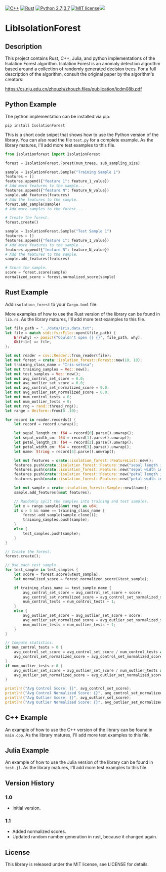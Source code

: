 [![C++](https://img.shields.io/badge/cpp-brightgreen.svg)]() [![Rust](https://img.shields.io/badge/rust-brightgreen.svg)](https://www.rust-lang.org) [![Python 2.7|3.7](https://img.shields.io/badge/python-2.7%2F3.7-brightgreen.svg)](https://www.python.org/) [![MIT license](http://img.shields.io/badge/license-MIT-brightgreen.svg)](http://opensource.org/licenses/MIT)![](https://travis-ci.com/msimms/LibIsolationForest.svg?branch=master)

# LibIsolationForest

## Description

This project contains Rust, C++, Julia, and python implementations of the Isolation Forest algorithm. Isolation Forest is an anomaly detection algorithm based around a collection of randomly generated decision trees. For a full description of the algorithm, consult the original paper by the algorithm's creators:

https://cs.nju.edu.cn/zhouzh/zhouzh.files/publication/icdm08b.pdf

## Python Example

The python implementation can be installed via pip:

```pip install IsolationForest```

This is a short code snipet that shows how to use the Python version of the library. You can also read the file `test.py` for a complete example. As the library matures, I'll add more test examples to this file.

```python
from isolationforest import IsolationForest

forest = IsolationForest.Forest(num_trees, sub_sampling_size)

sample = IsolationForest.Sample("Training Sample 1")
features = []
features.append({"feature 1": feature_1_value})
# Add more features to the sample...
features.append({"feature N": feature_N_value})
sample.add_features(features)
# Add the features to the sample.
forest.add_sample(sample)
# Add more samples to the forest...

# Create the forest.
forest.create()

sample = IsolationForest.Sample("Test Sample 1")
features = []
features.append({"feature 1": feature_1_value})
# Add more features to the sample...
features.append({"feature N": feature_N_value})
# Add the features to the sample.
sample.add_features(features)

# Score the sample.
score = forest.score(sample)
normalized_score = forest.normalized_score(sample)
```

## Rust Example

Add `isolation_forest` to your `Cargo.toml` file.

More examples of how to use the Rust version of the library can be found in `lib.rs`. As the library matures, I'll add more test examples to this file.

```rust
let file_path = "../data/iris.data.txt";
let file = match std::fs::File::open(&file_path) {
    Err(why) => panic!("Couldn't open {} {}", file_path, why),
    Ok(file) => file,
};

let mut reader = csv::Reader::from_reader(file);
let mut forest = crate::isolation_forest::Forest::new(10, 10);
let training_class_name = "Iris-setosa";
let mut training_samples = Vec::new();
let mut test_samples = Vec::new();
let mut avg_control_set_score = 0.0;
let mut avg_outlier_set_score = 0.0;
let mut avg_control_set_normalized_score = 0.0;
let mut avg_outlier_set_normalized_score = 0.0;
let mut num_control_tests = 0;
let mut num_outlier_tests = 0;
let mut rng = rand::thread_rng();
let range = Uniform::from(0..10);

for record in reader.records() {
    let record = record.unwrap();

    let sepal_length_cm: f64 = record[0].parse().unwrap();
    let sepal_width_cm: f64 = record[1].parse().unwrap();
    let petal_length_cm: f64 = record[2].parse().unwrap();
    let petal_width_cm: f64 = record[3].parse().unwrap();
    let name: String = record[4].parse().unwrap();

    let mut features = crate::isolation_forest::FeatureList::new();
    features.push(crate::isolation_forest::Feature::new("sepal length in cm", (sepal_length_cm * 10.0) as u64));
    features.push(crate::isolation_forest::Feature::new("sepal width in cm", (sepal_width_cm * 10.0) as u64));
    features.push(crate::isolation_forest::Feature::new("petal length in cm", (petal_length_cm * 10.0) as u64));
    features.push(crate::isolation_forest::Feature::new("petal width in cm", (petal_width_cm * 10.0) as u64));

    let mut sample = crate::isolation_forest::Sample::new(&name);
    sample.add_features(&mut features);

    // Randomly split the samples into training and test samples.
    let x = range.sample(&mut rng) as u64;
    if x > 5 && name == training_class_name {
        forest.add_sample(sample.clone());
        training_samples.push(sample);
    }
    else {
        test_samples.push(sample);
    }
}

// Create the forest.
forest.create();

// Use each test sample.
for test_sample in test_samples {
    let score = forest.score(&test_sample);
    let normalized_score = forest.normalized_score(&test_sample);

    if training_class_name == test_sample.name {
        avg_control_set_score = avg_control_set_score + score;
        avg_control_set_normalized_score = avg_control_set_normalized_score + normalized_score;
        num_control_tests = num_control_tests + 1;
    }
    else {
        avg_outlier_set_score = avg_outlier_set_score + score;
        avg_outlier_set_normalized_score = avg_outlier_set_normalized_score + normalized_score;
        num_outlier_tests = num_outlier_tests + 1;
    }
}

// Compute statistics.
if num_control_tests > 0 {
    avg_control_set_score = avg_control_set_score / num_control_tests as f64;
    avg_control_set_normalized_score = avg_control_set_normalized_score / num_control_tests as f64;
}
if num_outlier_tests > 0 {
    avg_outlier_set_score = avg_outlier_set_score / num_outlier_tests as f64;
    avg_outlier_set_normalized_score = avg_outlier_set_normalized_score / num_outlier_tests as f64;
}

println!("Avg Control Score: {}", avg_control_set_score);
println!("Avg Control Normalized Score: {}", avg_control_set_normalized_score);
println!("Avg Outlier Score: {}", avg_outlier_set_score);
println!("Avg Outlier Normalized Score: {}", avg_outlier_set_normalized_score);
```

## C++ Example

An example of how to use the C++ version of the library can be found in `main.cpp`. As the library matures, I'll add more test examples to this file.

## Julia Example

An example of how to use the Julia version of the library can be found in `test.jl`. As the library matures, I'll add more test examples to this file.

## Version History

### 1.0
* Initial version.

### 1.1
* Added normalized scores.
* Updated random number generation in rust, because it changed again.

## License

This library is released under the MIT license, see LICENSE for details.
